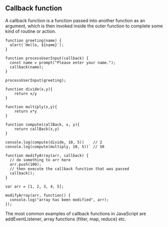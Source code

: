 ## Callback function

A callback function is a function passed into another function as an argument, which is then invoked inside the outer function to complete some kind of routine or action.

```
function greeting(name) {
  alert(`Hello, ${name}`);
}

function processUserInput(callback) {
  const name = prompt("Please enter your name.");
  callback(name);
}

processUserInput(greeting);
```
```
function divide(x,y){
    return x/y
}

function multiply(x,y){
    return x*y
}

function compute(callBack, x, y){
    return callBack(x,y)
}

console.log(compute(divide, 10, 5))    // 2
console.log(compute(multiply, 10, 5))` // 50
```
```
function modifyArray(arr, callback) {
  // do something to arr here
  arr.push(100);
  // then execute the callback function that was passed
  callback();
}

var arr = [1, 2, 3, 4, 5];

modifyArray(arr, function() {
  console.log("array has been modified", arr);
});
```

The most common examples of callback functions in JavaScript are addEventListener, array functions (filter, map, reduce) etc.

